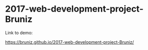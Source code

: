 # 2017-web-development-project-Bruniz

Link to demo:

https://bruniz.github.io/2017-web-development-project-Bruniz/
